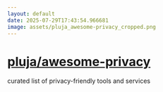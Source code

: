 ```yaml
---
layout: default
date: 2025-07-29T17:43:54.966681
image: assets/pluja_awesome-privacy_cropped.png
---
```


# [pluja/awesome-privacy](https://github.com/pluja/awesome-privacy)

curated list of privacy-friendly tools and services
